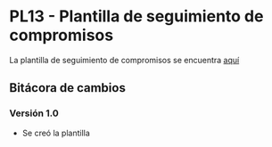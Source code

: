 # PL13 - Plantilla de seguimiento de compromisos

La plantilla de seguimiento de compromisos se encuentra [aquí](https://docs.google.com/spreadsheets/d/1W5YhzONdH-DZssLaL50PkigCW8Tjag0OeagWSCPGsaw/edit#gid=0)

## Bitácora de cambios

### Versión 1.0
- Se creó la plantilla 
